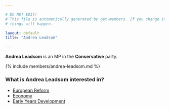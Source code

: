 ```yaml
---

# DO NOT EDIT!
# This file is automatically generated by get-members. If you change it, bad
# things will happen.

layout: default
title: "Andrea Leadsom"

---
```


**Andrea Leadsom** is an MP in the **Conservative** party.

{% include members/andrea-leadsom.md %}

### What is Andrea Leadsom interested in?


* [European Reform](/interests/european-reform.html)
* [Economy](/interests/economy.html)
* [Early Years Development](/interests/early-years-development.html)
